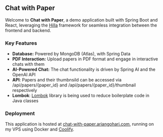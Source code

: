 ## Chat with Paper

Welcome to **Chat with Paper**, a demo application built with Spring Boot and React, leveraging the [Hilla](https://hilla.dev) framework for seamless integration between the frontend and backend.

### Key Features

- **Database:** Powered by MongoDB (Atlas), with Spring Data
- **PDF Interaction:** Upload papers in PDF format and engage in interactive chats with them
- **AI-Powered Chat:** The chat functionality is driven by Spring AI and the OpenAI API
- **API**: Papers and their thumbnsild can be accessed via /api/papers/{paper_id} and /api/papers/{paper_id}/thumbnail respectively
- **Lombok**: [Lombok](https://projectlombok.org) library is being used to reduce boilerplate code in Java classes

### Deployment

This application is hosted at [chat-with-paper.ariangohari.com](https://chat-with-paper.ariangohari.com), running on my VPS using Docker and [Coolify](https://coolify.io).
